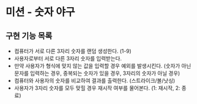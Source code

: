 # 미션 - 숫자 야구

## 구현 기능 목록

- 컴퓨터가 서로 다른 3자리 숫자를 랜덤 생성한다. (1-9)
- 사용자로부터 서로 다른 3자리 숫자를 입력받는다.
- 만약 사용자가 형식에 맞지 않는 값을 입력할 경우 예외를 발생시킨다. (숫자가 아닌 문자를 입력하는 경우, 중복되는 숫자가 있을 경우, 3자리의 숫자가 아닐 경우)
- 컴퓨터와 사용자의 숫자를 비교하여 결과를 출력한다. (스트라이크/볼/낫싱)
- 사용자가 3자리 숫자를 모두 맞힐 경우 재시작 여부를 물어본다. (1: 재시작, 2: 종료)

